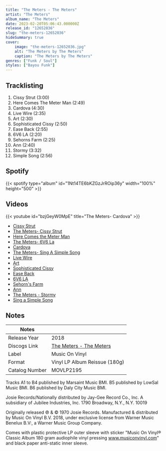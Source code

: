 ```yaml
---
title: "The Meters - The Meters"
artist: "The Meters"
album_name: "The Meters"
date: 2023-02-20T05:06:43.000000Z
release_id: "12652036"
slug: "the-meters-12652036"
hideSummary: true
cover:
    image: "the-meters-12652036.jpg"
    alt: "The Meters by The Meters"
    caption: "The Meters by The Meters"
genres: ["Funk / Soul"]
styles: ["Bayou Funk"]
---
```


## Tracklisting
1. Cissy Strut (3:00)
2. Here Comes The Meter Man (2:49)
3. Cardova (4:30)
4. Live Wire (2:35)
5. Art (2:30)
6. Sophisticated Cissy (2:50)
7. Ease Back (2:55)
8. 6V6 LA (2:20)
9. Sehorns Farm (2:25)
10. Ann (2:40)
11. Stormy (3:32)
12. Simple Song (2:56)


## Spotify
{{< spotify type="album" id="1Nt14TE6bKZGzJrROip36y" width="100%" height="500" >}}



## Videos
{{< youtube id="bzjGeyW0MpE" title="The Meters- Cardova" >}}
- [Cissy Strut](https://www.youtube.com/watch?v=Nd3yDoOyvbY)
- [The Meters- Cissy Strut](https://www.youtube.com/watch?v=Zkk-IXt0Dj0)
- [Here Comes the Meter Man](https://www.youtube.com/watch?v=jEA4FiYZWaM)
- [The Meters- 6V6 La](https://www.youtube.com/watch?v=bcvsOmQkDwM)
- [Cardova](https://www.youtube.com/watch?v=4kd3QuTexvM)
- [The Meters- Sing A Simple Song](https://www.youtube.com/watch?v=cMi8X2UB91I)
- [Live Wire](https://www.youtube.com/watch?v=D9IGwqUAwdU)
- [Art](https://www.youtube.com/watch?v=8vRRz62oJQ4)
- [Sophisticated Cissy](https://www.youtube.com/watch?v=wEm_sj6k6lI)
- [Ease Back](https://www.youtube.com/watch?v=oFaA816BUPg)
- [6V6 LA](https://www.youtube.com/watch?v=4CNS2jYBsZw)
- [Sehorn's Farm](https://www.youtube.com/watch?v=54Ss8rnzCz8)
- [Ann](https://www.youtube.com/watch?v=QGuL1qOKp4Q)
- [The Meters - Stormy](https://www.youtube.com/watch?v=i-ShsT4aKHU)
- [Sing a Simple Song](https://www.youtube.com/watch?v=7VT9MTLEDWw)

## Notes
| Notes          |             |
| ---------------| ----------- |
| Release Year   | 2018 |
| Discogs Link   | [The Meters - The Meters](https://www.discogs.com/release/12652036-The-Meters-The-Meters) |
| Label          | Music On Vinyl |
| Format         | Vinyl LP Album Reissue (180g) |
| Catalog Number | MOVLP2195 |

Tracks A1 to B4 published by Marsaint Music BMI. 
B5 published by LowSal Music BMI.
B6 published by Daly City Music BMI. 

Josie Records/Nationally distributed by Jay-Gee Record Co., Inc. 
A subsidiary of Jubilee Industries, Inc. 1790 Broadway, N.Y., N.Y. 10019 

Originally released ℗ & © 1970 Josie Records. 
Manufactured & distributed by Music On Vinyl B.V. 2018, under exclusive license from Warner Music Benelux B.V:, a Warner Music Group Company. 

Comes with plastic protective LP outer sleeve with sticker "Music On Vinyl® Classic Album 180 gram audiophile vinyl pressing www.musiconvinyl.com" and black paper anti-static inner sleeve. 
